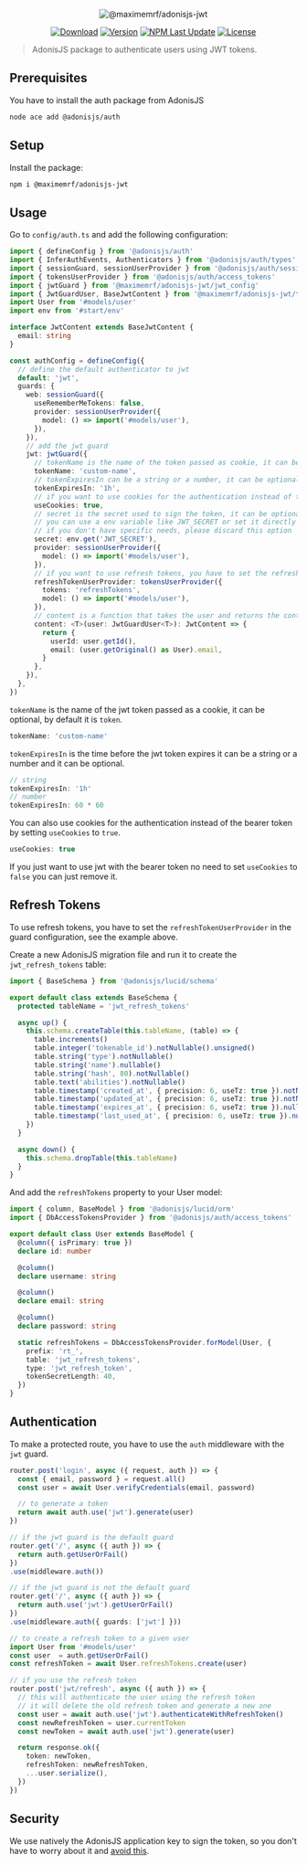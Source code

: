 <p align="center">
  <img src="https://maximemax.sirv.com/npm_package_maxime_jwt.png" alt="@maximemrf/adonisjs-jwt">
</p>

<p align="center">
  <a href="https://www.npmjs.com/package/@maximemrf/adonisjs-jwt"><img src="https://img.shields.io/npm/dm/@maximemrf/adonisjs-jwt.svg?style=flat-square" alt="Download"></a>
  <a href="https://www.npmjs.com/package/@maximemrf/adonisjs-jwt"><img src="https://img.shields.io/npm/v/@maximemrf/adonisjs-jwt.svg?style=flat-square" alt="Version"></a>
  <a href="https://www.npmjs.com/package/@maximemrf/adonisjs-jwt"><img src="https://img.shields.io/npm/last-update/@maximemrf/adonisjs-jwt.svg?style=flat-square" alt="NPM Last Update"></a>
  <a href="https://opensource.org/licenses/MIT"><img src="https://img.shields.io/npm/l/@maximemrf/adonisjs-jwt.svg?style=flat-square" alt="License"></a>
</p>

> AdonisJS package to authenticate users using JWT tokens.

## Prerequisites

You have to install the auth package from AdonisJS

```bash
node ace add @adonisjs/auth
```

## Setup

Install the package:

```bash
npm i @maximemrf/adonisjs-jwt
```

## Usage

Go to `config/auth.ts` and add the following configuration:

```typescript
import { defineConfig } from '@adonisjs/auth'
import { InferAuthEvents, Authenticators } from '@adonisjs/auth/types'
import { sessionGuard, sessionUserProvider } from '@adonisjs/auth/session'
import { tokensUserProvider } from '@adonisjs/auth/access_tokens'
import { jwtGuard } from '@maximemrf/adonisjs-jwt/jwt_config'
import { JwtGuardUser, BaseJwtContent } from '@maximemrf/adonisjs-jwt/types'
import User from '#models/user'
import env from '#start/env'

interface JwtContent extends BaseJwtContent {
  email: string
}

const authConfig = defineConfig({
  // define the default authenticator to jwt
  default: 'jwt',
  guards: {
    web: sessionGuard({
      useRememberMeTokens: false,
      provider: sessionUserProvider({
        model: () => import('#models/user'),
      }),
    }),
    // add the jwt guard
    jwt: jwtGuard({
      // tokenName is the name of the token passed as cookie, it can be optional, by default it is 'token'
      tokenName: 'custom-name',
      // tokenExpiresIn can be a string or a number, it can be optional
      tokenExpiresIn: '1h',
      // if you want to use cookies for the authentication instead of the bearer token (optional)
      useCookies: true,
      // secret is the secret used to sign the token, it can be optional, by default it uses the application key
      // you can use a env variable like JWT_SECRET or set it directly with a string
      // if you don't have specific needs, please discard this option
      secret: env.get('JWT_SECRET'),
      provider: sessionUserProvider({
        model: () => import('#models/user'),
      }),
      // if you want to use refresh tokens, you have to set the refreshTokenUserProvider
      refreshTokenUserProvider: tokensUserProvider({
        tokens: 'refreshTokens',
        model: () => import('#models/user'),
      }),
      // content is a function that takes the user and returns the content of the token, it can be optional, by default it returns only the user id
      content: <T>(user: JwtGuardUser<T>): JwtContent => {
        return {
          userId: user.getId(),
          email: (user.getOriginal() as User).email,
        }
      },
    }),
  },
})
```

`tokenName` is the name of the jwt token passed as a cookie, it can be optional, by default it is `token`.

```typescript
tokenName: 'custom-name'
```

`tokenExpiresIn` is the time before the jwt token expires it can be a string or a number and it can be optional.

```typescript
// string
tokenExpiresIn: '1h'
// number
tokenExpiresIn: 60 * 60
```

You can also use cookies for the authentication instead of the bearer token by setting `useCookies` to `true`.

```typescript
useCookies: true
```

If you just want to use jwt with the bearer token no need to set `useCookies` to `false` you can just remove it.

## Refresh Tokens

To use refresh tokens, you have to set the `refreshTokenUserProvider` in the guard configuration, see the example above.

Create a new AdonisJS migration file and run it to create the `jwt_refresh_tokens` table:

```typescript
import { BaseSchema } from '@adonisjs/lucid/schema'

export default class extends BaseSchema {
  protected tableName = 'jwt_refresh_tokens'

  async up() {
    this.schema.createTable(this.tableName, (table) => {
      table.increments()
      table.integer('tokenable_id').notNullable().unsigned()
      table.string('type').notNullable()
      table.string('name').nullable()
      table.string('hash', 80).notNullable()
      table.text('abilities').notNullable()
      table.timestamp('created_at', { precision: 6, useTz: true }).notNullable()
      table.timestamp('updated_at', { precision: 6, useTz: true }).notNullable()
      table.timestamp('expires_at', { precision: 6, useTz: true }).nullable()
      table.timestamp('last_used_at', { precision: 6, useTz: true }).nullable()
    })
  }

  async down() {
    this.schema.dropTable(this.tableName)
  }
}
```

And add the `refreshTokens` property to your User model:

```typescript
import { column, BaseModel } from '@adonisjs/lucid/orm'
import { DbAccessTokensProvider } from '@adonisjs/auth/access_tokens'

export default class User extends BaseModel {
  @column({ isPrimary: true })
  declare id: number

  @column()
  declare username: string

  @column()
  declare email: string

  @column()
  declare password: string

  static refreshTokens = DbAccessTokensProvider.forModel(User, {
    prefix: 'rt_',
    table: 'jwt_refresh_tokens',
    type: 'jwt_refresh_token',
    tokenSecretLength: 40,
  })
}
```

## Authentication

To make a protected route, you have to use the `auth` middleware with the `jwt` guard.

```typescript
router.post('login', async ({ request, auth }) => {
  const { email, password } = request.all()
  const user = await User.verifyCredentials(email, password)

  // to generate a token
  return await auth.use('jwt').generate(user)
})

// if the jwt guard is the default guard
router.get('/', async ({ auth }) => {
  return auth.getUserOrFail()
})
.use(middleware.auth())

// if the jwt guard is not the default guard
router.get('/', async ({ auth }) => {
  return auth.use('jwt').getUserOrFail()
})
.use(middleware.auth({ guards: ['jwt'] }))

// to create a refresh token to a given user
import User from '#models/user'
const user  = auth.getUserOrFail()
const refreshToken = await User.refreshTokens.create(user)

// if you use the refresh token
router.post('jwt/refresh', async ({ auth }) => {
  // this will authenticate the user using the refresh token
  // it will delete the old refresh token and generate a new one
  const user = await auth.use('jwt').authenticateWithRefreshToken()
  const newRefreshToken = user.currentToken
  const newToken = await auth.use('jwt').generate(user)

  return response.ok({
    token: newToken,
    refreshToken: newRefreshToken,
    ...user.serialize(),
  })
})
```

## Security

We use natively the AdonisJS application key to sign the token, so you don't have to worry about it and [avoid this](https://trufflesecurity.com/blog/stop-recommending-jwts).
